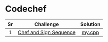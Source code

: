 

# Codechef
| Sr |  Challenge   | Solution |
|:---:|:---:|:--:|
|  1  |  [Chef and Sign Sequence](https://www.codechef.com/JULY17/problems/CHEFSIGN) |  [my.cpp](https://github.com/richagithub/Codes/blob/master/Questions/codechef/CHEFSIGN.cpp)  |
